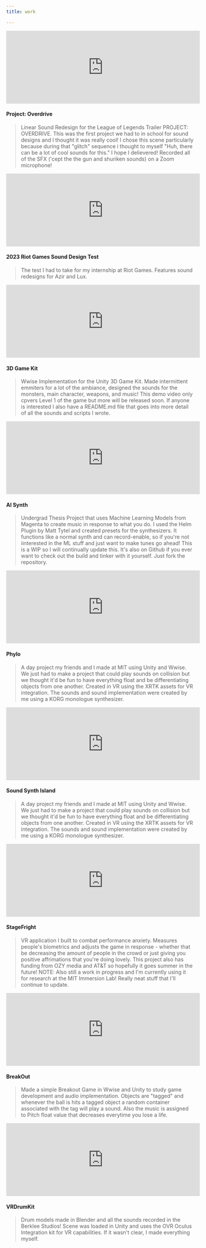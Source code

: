 ```yaml
---
title: work

---
```


<section>
  <iframe class="image main" width="520" height="196" src="https://www.youtube.com/embed/pkDWpyRfxoo?autoplay=1&mute=1&loop=1" frameborder="0" allowfullscreen></iframe>
	<h4>Project: Overdrive</h4>
	<blockquote>Linear Sound Redesign for the League of Legends Trailer PROJECT: OVERDRIVE. This was the first project we had to in school for sound designs and I thought it was really cool! I chose this scene particularly because during that "glitch" sequence i thought to myself "Huh, there can be a lot of cool sounds for this." I hope I delievered! Recorded all of the SFX ('cept the the gun and shuriken sounds) on a Zoom microphone!</blockquote>
</section>

<section>
  <iframe class="image main" width="520" height="196" src="https://youtube.com/embed/pbrcPTBrKJo?autoplay=1&mute=1&loop=1" frameborder="0" allowfullscreen></iframe>
	<h4>2023 Riot Games Sound Design Test</h4>
	<blockquote>The test I had to take for my internship at Riot Games. Features sound redesigns for Azir and Lux. </blockquote>
</section>

<section>
  <iframe class="image main" width="520" height="196" src="https://youtube.com/embed/rYiPAh2-VpY?autoplay=1&mute=1&loop=1" frameborder="0" allowfullscreen></iframe>
	<h4>3D Game Kit</h4>
	<blockquote>Wwise Implementation for the Unity 3D Game Kit. Made intermittent emmiters for a lot of the ambiance, designed the sounds for the monsters, main character, weapons, and music! This demo video only cpvers Level 1 of the game but more will be released soon. If anyone is interested I also have a README.md file that goes into more detail of all the sounds and scripts I wrote. </blockquote>
</section>

<section>
  <iframe class="image main" width="520" height="196" src="https://youtube.com/embed/vYoC3TkA92Y?autoplay=1&mute=1&loop=1" frameborder="0" allowfullscreen></iframe>
	<h4>AI Synth</h4>
	<blockquote>Undergrad Thesis Project that uses Machine Learning Models from Magenta to create music in response to what you do. I used the Helm Plugin by Matt Tytel and created presets for the synthesizers. It functions like a normal synth and can record-enable, so if you're not iinterested in the ML stuff and just want to make tunes go ahead! This is a WIP so I will continually update this. It's also on Github if you ever want to check out the build and tinker with it yourself. Just fork the repository.</blockquote>
</section>

<section>
  <iframe class="image main" width="520" height="196" src="https://www.youtube.com/embed/6f6COK5uzj0?autoplay=1&mute=1&loop=1" frameborder="0" allowfullscreen></iframe>
	<h4>Phylo</h4>
	<blockquote>A day project my friends and I made at MIT using Unity and Wwise. We just had to make a project that could play sounds on collision but we thought it'd be fun to have everything float and be differentiating objects from one another. Created in VR using the XRTK assets for VR integration. The sounds and sound implementation were created by me using a KORG monologue synthesizer.</blockquote>
</section>

<section>
  <iframe class="image main" width="520" height="196" src="https://youtube.com/embed/s5ctJfzFgHg?autoplay=1&mute=1&loop=1" frameborder="0" allowfullscreen></iframe>
	<h4>Sound Synth Island</h4>
	<blockquote>A day project my friends and I made at MIT using Unity and Wwise. We just had to make a project that could play sounds on collision but we thought it'd be fun to have everything float and be differentiating objects from one another. Created in VR using the XRTK assets for VR integration. The sounds and sound implementation were created by me using a KORG monologue synthesizer.</blockquote>
</section>

<section>
  <iframe class="image main" width="520" height="196" src="https://youtube.com/embed/t1qoXfwXfGs?autoplay=1&mute=1&loop=1" frameborder="0" allowfullscreen></iframe>
	<h4>StageFright</h4>
	<blockquote>VR application I built to combat performance anxiety. Measures people's biometrics and adjusts the game in response - whether that be decreasing the amount of people in the crowd or just giving you positive affrimations that you're doing lovely. This project also has funding from OZY media and AT&T so hopefully it goes summer in the future! NOTE: Also still a work in progress and I'm currently using it for research at the MIT Immersion Lab! Really neat stuff that I'll continue to update.</blockquote>
</section>

<section>
  <iframe class="image main" width="520" height="196" src="https://youtube.com/embed/K5nTx8JoDIo?autoplay=1&mute=1&loop=1" frameborder="0" allowfullscreen></iframe>
	<h4>BreakOut</h4>
	<blockquote>Made a simple Breakout Game in Wwise and Unity to study game development and audio implementation. Objects are "tagged" and whenever the ball is hits a tagged object a random container associated with the tag will play a sound. Also the music is assigned to Pitch float value that decreases everytime you lose a life.</blockquote>
</section>

<section>
  <iframe class="image main" width="520" height="196" src="https://youtube.com/embed/lCQnDT3WPHU?autoplay=1&mute=1&loop=1" frameborder="0" allowfullscreen></iframe>
	<h4>VRDrumKit</h4>
	<blockquote>Drum models made in Blender and all the sounds recorded in the Berklee Studios! Scene was loaded in Unity and uses the OVR Oculus Integration kit for VR capabilities. If it wasn't clear, I made everything myself.</blockquote>
</section>

